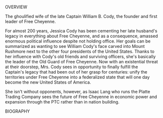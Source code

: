 OVERVIEW

The ghoulified wife of the late Captain William B. Cody, the founder and first leader of Free Cheyenne.

For almost 200 years, Jessica Cody has been cementing her late husband's legacy in everything about Free Cheyenne, and as a consequence, amassed enormous political influence despite not holding office. Her goals can be summarized as wanting to see William Cody's face carved into Mount Rushmore next to the other four presidents of the United States. Thanks to her influence with Cody's old friends and surviving officers, she's basically the leader of the Old Guard of Free Cheyenne. Now with an existential threat at their doorstep, Mrs. Cody sees in opportunity to finally fulfill the Captain's legacy that had been out of her grasp for centuries: unify the territories under Free Cheyenne into a federalized state that will one day become the new United States of America. 

She isn't without opponents, however, as Isaac Lang who runs the Platte Trading Company sees the future of Free Cheyenne in economic power and expansion through the PTC rather than in nation building. 

BIOGRAPHY
